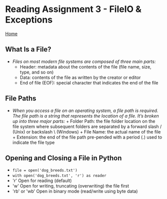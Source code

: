 # **Reading Assignment 3 - FileIO & Exceptions**
[Home](https://micgreene.github.io/reading-notes/)
 ## What Is a File?
  + *Files on most modern file systems are composed of three main parts:*
    + Header: metadata about the contents of the file (file name, size, type, and so on)
    + Data: contents of the file as written by the creator or editor
    + End of file (EOF): special character that indicates the end of the file

 ## File Paths
   + *When you access a file on an operating system, a file path is required. The file path is a string that represents the location of a file. It’s broken up into three major parts:*
    + Folder Path: the file folder location on the file system where subsequent folders are separated by a forward slash / (Unix) or backslash \ (Windows)
    + File Name: the actual name of the file
    + Extension: the end of the file path pre-pended with a period (.) used to indicate the file type
    
 ## Opening and Closing a File in Python
  + `file = open('dog_breeds.txt')`
  + `with open('dog_breeds.txt', 'r') as reader`
  + 'r'	Open for reading (default)
  + 'w'	Open for writing, truncating (overwriting) the file first
  + 'rb' or 'wb'	Open in binary mode (read/write using byte data)

